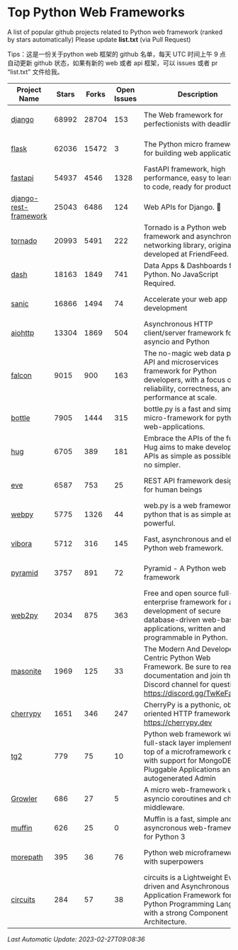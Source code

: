 # Top Python Web Frameworks
A list of popular github projects related to Python web framework (ranked by stars automatically)
Please update **list.txt** (via Pull Request)

Tips：这是一份关于python web 框架的 github 名单，每天 UTC 时间上午 9 点自动更新 github 状态，如果有新的 web 或者 api 框架，可以 issues 或者 pr “list.txt” 文件给我。

| Project Name | Stars | Forks | Open Issues | Description | Last Commit |
| ------------ | ----- | ----- | ----------- | ----------- | ----------- |
| [django](https://github.com/django/django) | 68992 | 28704 | 153 | The Web framework for perfectionists with deadlines. | 2023-02-27 06:18:58 |
| [flask](https://github.com/pallets/flask) | 62036 | 15472 | 3 | The Python micro framework for building web applications. | 2023-02-23 23:58:29 |
| [fastapi](https://github.com/tiangolo/fastapi) | 54937 | 4546 | 1328 | FastAPI framework, high performance, easy to learn, fast to code, ready for production | 2023-02-21 10:24:13 |
| [django-rest-framework](https://github.com/encode/django-rest-framework) | 25043 | 6486 | 124 | Web APIs for Django. 🎸 | 2023-02-26 18:06:48 |
| [tornado](https://github.com/tornadoweb/tornado) | 20993 | 5491 | 222 | Tornado is a Python web framework and asynchronous networking library, originally developed at FriendFeed. | 2023-02-21 21:41:48 |
| [dash](https://github.com/plotly/dash) | 18163 | 1849 | 741 | Data Apps & Dashboards for Python. No JavaScript Required. | 2023-02-22 20:27:41 |
| [sanic](https://github.com/sanic-org/sanic) | 16866 | 1494 | 74 |  Accelerate your web app development  | Build fast. Run fast. | 2023-02-26 06:25:10 |
| [aiohttp](https://github.com/aio-libs/aiohttp) | 13304 | 1869 | 504 | Asynchronous HTTP client/server framework for asyncio and Python | 2023-02-21 20:41:38 |
| [falcon](https://github.com/falconry/falcon) | 9015 | 900 | 163 | The no-magic web data plane API and microservices framework for Python developers, with a focus on reliability, correctness, and performance at scale. | 2023-01-18 20:42:26 |
| [bottle](https://github.com/bottlepy/bottle) | 7905 | 1444 | 315 | bottle.py is a fast and simple micro-framework for python web-applications. | 2022-09-05 15:24:52 |
| [hug](https://github.com/hugapi/hug) | 6705 | 389 | 181 | Embrace the APIs of the future. Hug aims to make developing APIs as simple as possible, but no simpler. | 2020-08-10 05:07:26 |
| [eve](https://github.com/pyeve/eve) | 6587 | 753 | 25 | REST API framework designed for human beings | 2022-11-10 09:54:26 |
| [webpy](https://github.com/webpy/webpy) | 5775 | 1326 | 44 | web.py is a web framework for python that is as simple as it is powerful.  | 2023-01-12 10:40:14 |
| [vibora](https://github.com/vibora-io/vibora) | 5712 | 316 | 145 | Fast, asynchronous and elegant Python web framework. | 2019-02-11 10:54:12 |
| [pyramid](https://github.com/Pylons/pyramid) | 3757 | 891 | 72 | Pyramid - A Python web framework | 2023-02-16 13:50:59 |
| [web2py](https://github.com/web2py/web2py) | 2034 | 875 | 363 | Free and open source full-stack enterprise framework for agile development of secure database-driven web-based applications, written and programmable in Python. | 2023-01-31 07:08:59 |
| [masonite](https://github.com/MasoniteFramework/masonite) | 1969 | 125 | 33 | The Modern And Developer Centric Python Web Framework. Be sure to read the documentation and join the Discord channel for questions: https://discord.gg/TwKeFahmPZ | 2022-11-05 01:29:29 |
| [cherrypy](https://github.com/cherrypy/cherrypy) | 1651 | 346 | 247 | CherryPy is a pythonic, object-oriented HTTP framework.      https://cherrypy.dev | 2023-01-09 16:26:47 |
| [tg2](https://github.com/TurboGears/tg2) | 779 | 75 | 10 | Python web framework with full-stack layer implemented on top of a microframework core with support for MongoDB, Pluggable Applications and autogenerated Admin | 2023-01-29 16:29:38 |
| [Growler](https://github.com/pyGrowler/Growler) | 686 | 27 | 5 | A micro web-framework using asyncio coroutines and chained middleware. | 2020-03-08 07:51:41 |
| [muffin](https://github.com/klen/muffin) | 626 | 25 | 0 | Muffin is a fast, simple and asyncronous web-framework for Python 3 | 2023-02-23 06:38:35 |
| [morepath](https://github.com/morepath/morepath) | 395 | 36 | 76 | Python web microframework with superpowers | 2022-05-29 18:09:39 |
| [circuits](https://github.com/circuits/circuits) | 284 | 57 | 38 | circuits is a Lightweight Event driven and Asynchronous Application Framework for the Python Programming Language with a strong Component Architecture. | 2023-02-07 19:39:20 |

*Last Automatic Update: 2023-02-27T09:08:36*